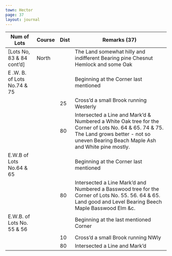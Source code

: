 ```yaml
---
town: Hector
page: 37
layout: journal
---
```


| Num of Lots | Course | Dist | Remarks (37) |
|-|-|-|-|
| [Lots No, 83 & 84 cont’d] | North | | The Land somewhat hilly and indifferent Bearing pine Chesnut Hemlock and some Oak |
| E .W. B. of Lots No.74 & 75 | | | Beginning at the Corner last mentioned |
| | | 25 | Cross’d a small Brook running Westerly |
| | | 80 | Intersected a Line and Mark’d & Numbered a White Oak tree for the Corner of Lots No. 64 & 65. 74 & 75. The Land grows better - not so uneven Bearing Beach Maple Ash and White pine mostly. |
| E.W.B of Lots No.64 & 65 | | | Beginning at the Corner last mentioned |
| | | 80 | Intersected a Line Mark’d and Numbered a Basswood tree for the Corner of Lots No. 55. 56. 64 & 65. Land good and Level Bearing Beech Maple Basswood Elm &c. |
| E.W.B. of Lots No. 55 & 56 | | | Beginning at the last mentioned Corner |
| | | 10 | Cross’d a small Brook running NWly |
| | | 80 | Intersected a Line and Mark’d |
